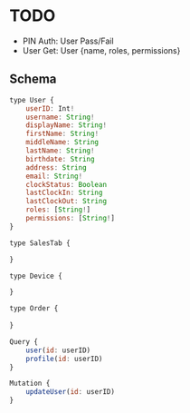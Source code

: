 # TODO

- PIN Auth: User Pass/Fail
- User Get: User {name, roles, permissions}



## Schema
```js
type User {
    userID: Int!
    username: String!
    displayName: String!
    firstName: String!
    middleName: String
    lastName: String!
    birthdate: String
    address: String
    email: String!
    clockStatus: Boolean
    lastClockIn: String
    lastClockOut: String
    roles: [String!]
    permissions: [String!]
}

type SalesTab {

}

type Device {

}

type Order {
    
}

Query {
    user(id: userID)
    profile(id: userID)
}

Mutation {
    updateUser(id: userID)
}
```